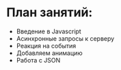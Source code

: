 # План занятий:

- Введение в Javascript
- Асинхронные запросы к серверу
- Реакция на события
- Добавляем анимацию
- Работа с JSON